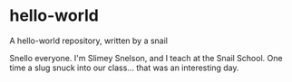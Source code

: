 # hello-world
A hello-world repository, written by a snail

Snello everyone. I'm Slimey Snelson, and I teach at the Snail School. One time a slug snuck into our class... that was an interesting day.
